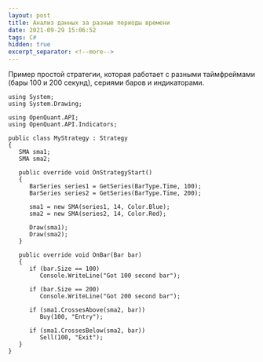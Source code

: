 ```yaml
---
layout: post
title: Анализ данных за разные периоды времени
date: 2021-09-29 15:06:52
tags: C#
hidden: true
excerpt_separator: <!--more-->
---
```


Пример простой стратегии, которая работает с разными таймфреймами (бары 100 и 200 секунд), сериями баров и индикаторами.
<!--more-->


```
using System;
using System.Drawing;

using OpenQuant.API;
using OpenQuant.API.Indicators;

public class MyStrategy : Strategy
{
   SMA sma1;
   SMA sma2;
   
   public override void OnStrategyStart()
   {
      BarSeries series1 = GetSeries(BarType.Time, 100);
      BarSeries series2 = GetSeries(BarType.Time, 200);
      
      sma1 = new SMA(series1, 14, Color.Blue);
      sma2 = new SMA(series2, 14, Color.Red);
      
      Draw(sma1);
      Draw(sma2);
   }

   public override void OnBar(Bar bar)
   {
      if (bar.Size == 100)
         Console.WriteLine("Got 100 second bar");
      
      if (bar.Size == 200)
         Console.WriteLine("Got 200 second bar");
      
      if (sma1.CrossesAbove(sma2, bar))
         Buy(100, "Entry");
      
      if (sma1.CrossesBelow(sma2, bar))
         Sell(100, "Exit");
   }
}

```
<!--more-->
